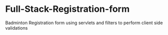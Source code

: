 # Full-Stack-Registration-form
Badminton Registration form using servlets and filters to perform client side validations
